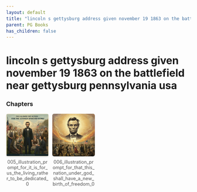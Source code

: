 ```yaml
---
layout: default
title: "lincoln s gettysburg address given november 19 1863 on the battlefield near gettysburg pennsylvania usa"
parent: PG Books
has_children: false
---
```



<style>
.image-gallery {
  display: flex;
  flex-wrap: wrap;
  justify-content: space-between;
  margin-bottom: 20px;
}

.image-row {
  display: flex;
  justify-content: flex-start;
  width: 100%;
  margin-bottom: 20px;
}

.image-item {
  width: 23%;
  margin-right: 2%;
  text-align: center;
}

.image-item:last-child {
  margin-right: 0;
}

.image-item img {
  width: 100%;
  height: auto;
  object-fit: cover;
  border-radius: 5px;
  box-shadow: 0 2px 4px rgba(0,0,0,0.1);
}

.image-item p {
  margin-top: 5px;
  font-size: 0.9em;
  color: #555;
}

.video-container {
  margin: 20px 0;
}
</style>


# lincoln s gettysburg address given november 19 1863 on the battlefield near gettysburg pennsylvania usa


<h3>Chapters</h3>
<div class="image-gallery">
<div class="image-row">
  <div class="image-item">
    <img src="../../assets/pg_books_ai_generated_photos/lincoln_s_gettysburg_address_given_november_19_1863_on_the_battlefield_near_gettysburg_pennsylvania_usa/chapters/005_illustration_prompt_for_it_is_for_us_the_living_rather_to_be_dedicated_0.png" alt="005_illustration_prompt_for_it_is_for_us_the_living_rather_to_be_dedicated_0">
    <p>005_illustration_prompt_for_it_is_for_us_the_living_rather_to_be_dedicated_0</p>
  </div>
  <div class="image-item">
    <img src="../../assets/pg_books_ai_generated_photos/lincoln_s_gettysburg_address_given_november_19_1863_on_the_battlefield_near_gettysburg_pennsylvania_usa/chapters/006_illustration_prompt_for_that_this_nation_under_god_shall_have_a_new_birth_of_freedom_0.png" alt="006_illustration_prompt_for_that_this_nation_under_god_shall_have_a_new_birth_of_freedom_0">
    <p>006_illustration_prompt_for_that_this_nation_under_god_shall_have_a_new_birth_of_freedom_0</p>
  </div>
</div>
</div>
